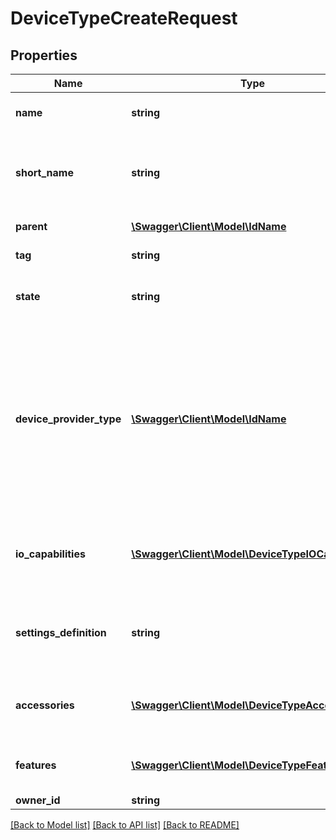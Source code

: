 # DeviceTypeCreateRequest

## Properties
Name | Type | Description | Notes
------------ | ------------- | ------------- | -------------
**name** | **string** | A unique name for this entity | [optional] 
**short_name** | **string** | A short name for this device type (usually just a model number) | [optional] 
**parent** | [**\Swagger\Client\Model\IdName**](IdName.md) | The parent of this entity | [optional] 
**tag** | **string** | A unique tag for this entity | [optional] 
**state** | **string** | The current state of the device type object | [optional] 
**device_provider_type** | [**\Swagger\Client\Model\IdName**](IdName.md) | An optional link to a device provider that supplies the data for this device type. If this is set, the user will be  required to select the device provider on device configuration. | [optional] 
**io_capabilities** | [**\Swagger\Client\Model\DeviceTypeIOCapabilities**](DeviceTypeIOCapabilities.md) | Defines the types of IOs that are available on this device type | [optional] 
**settings_definition** | **string** | A form definition for custom settings in this device type | [optional] 
**accessories** | [**\Swagger\Client\Model\DeviceTypeAccessories**](DeviceTypeAccessories.md) | A list of available accessories for this device type | [optional] 
**features** | [**\Swagger\Client\Model\DeviceTypeFeatures**](DeviceTypeFeatures.md) | A map of features for this device type | [optional] 
**owner_id** | **string** |  | 

[[Back to Model list]](../README.md#documentation-for-models) [[Back to API list]](../README.md#documentation-for-api-endpoints) [[Back to README]](../README.md)


